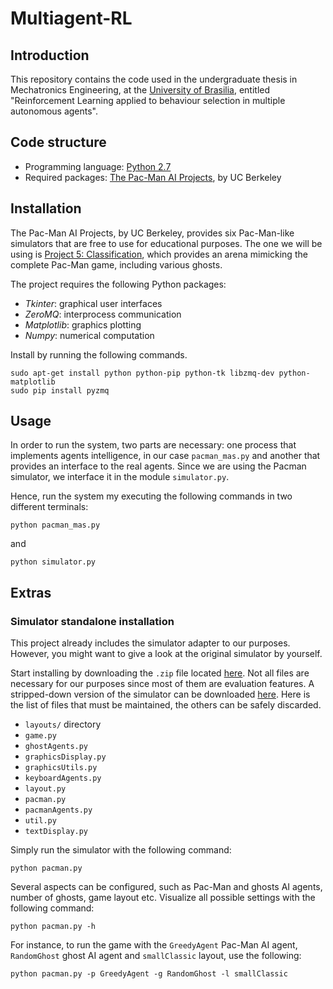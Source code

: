 # Multiagent-RL
## Introduction
This repository contains the code used in the undergraduate thesis in Mechatronics Engineering, at the
[University of Brasilia](http://www.unb.br), entitled "Reinforcement Learning applied to behaviour selection in multiple
autonomous agents".

## Code structure
* Programming language: [Python 2.7](http://www.python.org)
* Required packages: [The Pac-Man AI Projects](http://ai.berkeley.edu/project_overview.html), by UC Berkeley

## Installation
The Pac-Man AI Projects, by UC Berkeley, provides six Pac-Man-like simulators that are free to use for educational
purposes. The one we will be using is [Project 5: Classification](http://ai.berkeley.edu/classification.html), which
provides an arena mimicking the complete Pac-Man game, including various ghosts.

The project requires the following Python packages:

* *Tkinter*: graphical user interfaces
* *ZeroMQ*: interprocess communication
* *Matplotlib*: graphics plotting
* *Numpy*: numerical computation

Install by running the following commands.

```
sudo apt-get install python python-pip python-tk libzmq-dev python-matplotlib
sudo pip install pyzmq
```

## Usage

In order to run the system, two parts are necessary: one process that implements agents intelligence, in our case `pacman_mas.py`
and another that provides an interface to the real agents. Since we are using the Pacman simulator, we interface it in the module
`simulator.py`.

Hence, run the system my executing the following commands in two different terminals:

```
python pacman_mas.py
```

and

```
python simulator.py
```

## Extras
### Simulator standalone installation

This project already includes the simulator adapter to our purposes. However, you might want to give a look at the
original simulator by yourself.

Start installing by downloading the `.zip` file located [here](http://ai.berkeley.edu/classification.html). Not all
files are necessary for our purposes since most of them are evaluation features. A stripped-down version of the
simulator can be downloaded [here](https://mega.co.nz/#!otcGnJAb!IZ6MLmS2fMwu2MPyGWKCGhJMRul4SgiPelk08wEjOP4). Here is
the list of files that must be maintained, the others can be safely discarded.

* `layouts/` directory
* `game.py`
* `ghostAgents.py`
* `graphicsDisplay.py`
* `graphicsUtils.py`
* `keyboardAgents.py`
* `layout.py`
* `pacman.py`
* `pacmanAgents.py`
* `util.py`
* `textDisplay.py`

Simply run the simulator with the following command:

`python pacman.py`

Several aspects can be configured, such as Pac-Man and ghosts AI agents, number of ghosts, game layout etc. Visualize
all possible settings with the following command:

`python pacman.py -h`

For instance, to run the game with the `GreedyAgent` Pac-Man AI agent, `RandomGhost` ghost AI agent and `smallClassic`
layout, use the following:

`python pacman.py -p GreedyAgent -g RandomGhost -l smallClassic`